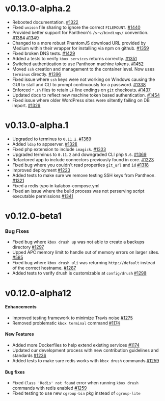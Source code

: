 v0.13.0-alpha.2
==================

* Rebooted documentation. [#1322](https://github.com/kalabox/kalabox/issues/1322)
* Fixed `unison` file sharing to ignore the correct `FILEMOUNT`. [#1440](https://github.com/kalabox/kalabox/issues/1440)
* Provided better support for Pantheon's `/srv/bindings/` convention. [#1384](https://github.com/kalabox/kalabox/issues/1384) [#1349](https://github.com/kalabox/kalabox/issues/1349)
* Changed to a more robust PhantomJS download URL provided by Medium within their wrapper for installing via npm on github. [#1359](https://github.com/kalabox/kalabox/issues/1359)
* Fixed broken DNS tests. [#1429](https://github.com/kalabox/kalabox/issues/1429)
* Added a tests to verify `kbox services` returns correctly. [#1351](https://github.com/kalabox/kalabox/issues/1351)
* Switched authentication to use Pantheon machine tokens. [#1452](https://github.com/kalabox/kalabox/issues/1452)
* Moved `ssh` creation and management to the container level. Now uses `terminus` directly. [#1396](https://github.com/kalabox/kalabox/issues/1396)
* Fixed issue where `ssh` keys were not working on Windows causing the GUI to stall and CLI to prompt continuously for a password. [#1338](https://github.com/kalabox/kalabox/issues/1338)
* Enforced `*.sh` files to retain `LF` line endings on `git` checkouts. [#1437](https://github.com/kalabox/kalabox/issues/1437)
* Updated docs to reflect new machine token based authentication. [#1454](https://github.com/kalabox/kalabox/issues/1454)
* Fixed issue where older WordPress sites were siltently failing on DB import. [#1329](https://github.com/kalabox/kalabox/issues/1329)

v0.13.0-alpha.1
==================

* Upgraded to terminus to `0.11.2`. [#1369](https://github.com/kalabox/kalabox/issues/1369)
* Added `ldap` to appserver. [#1328](https://github.com/kalabox/kalabox/issues/1328)
* Fixed php extension to include `imagick`. [#1333](https://github.com/kalabox/kalabox/issues/1333)
* Upgraded terminus to `0.11.2` and downgraded CLI php `5.6`. [#1369](https://github.com/kalabox/kalabox/issues/1369)
* Refactored app to include connectors previously found in core. [#1223](https://github.com/kalabox/kalabox/issues/1223)
* Fixed bug where you couldn't read properties `git_url` and `id` [#1318](https://github.com/kalabox/kalabox/issues/1318)
* Improved deployment [#1223](https://github.com/kalabox/kalabox/issues/1223)
* Added tests to make sure we remove testing SSH keys from Pantheon. [#1321](https://github.com/kalabox/kalabox/issues/1321)
* Fixed a redis typo in kalabox-compose.yml
* Fixed an issue where the build process was not perserving script executable permissions [#1341](https://github.com/kalabox/kalabox/issues/1341)

v0.12.0-beta1
=============

### Bug Fixes

* Fixed bug where `kbox drush up` was not able to create a backups directory [#1297](https://github.com/kalabox/kalabox/issues/1297)
* Upped APC memory limit to handle out of memory errors on larger
sites. [#585](https://github.com/kalabox/kalabox/issues/585)
* Fixed bug where `kbox drush uli` was returning `http://default` instead of the correct hostname. [#1287](https://github.com/kalabox/kalabox/issues/1287)
* Added tests to verify drush is customizable at `config/drush` [#1298](https://github.com/kalabox/kalabox/issues/1298)

v0.12.0-alpha12
===============

#### Enhancements

* Improved testing framework to minimize Travis noise [#1275](https://github.com/kalabox/kalabox/issues/1275)
* Removed problematic `kbox terminal` command [#1174](https://github.com/kalabox/kalabox/issues/1174)

#### New Features

* Added more Dockerfiles to help extend existing services [#1174](https://github.com/kalabox/kalabox/issues/1174)
* Updated our development process with new contribution guidelines and standards [#1236](https://github.com/kalabox/kalabox/issues/1236)
* Added tests to make sure redis works with `kbox drush` commands [#1259](https://github.com/kalabox/kalabox/issues/1259)

#### Bug fixes

* Fixed `Class 'Redis' not found` error when running `kbox drush` commands with redis enabled [#1259](https://github.com/kalabox/kalabox/issues/1259)
* Fixed testing to use new `cgroup-bin` pkg instead of `cgroup-lite`
